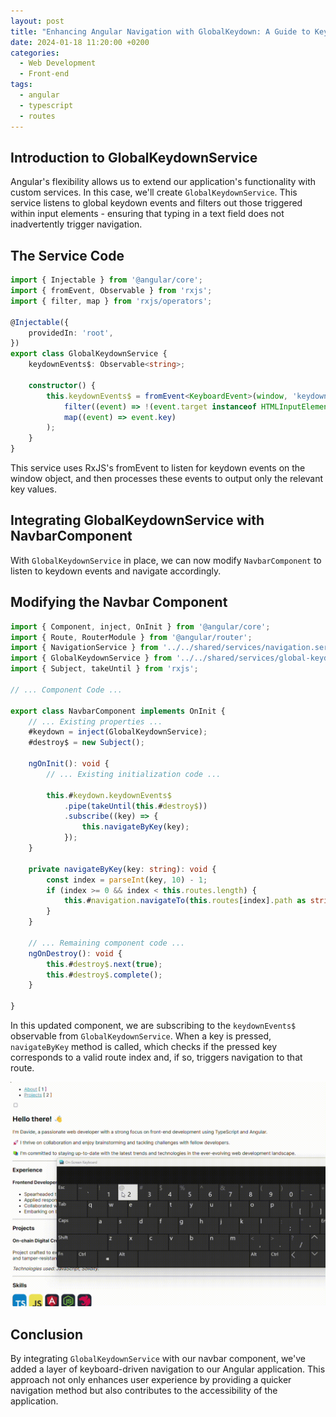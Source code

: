 ```yaml
---
layout: post
title: "Enhancing Angular Navigation with GlobalKeydown: A Guide to Keyboard-Driven Routes"
date: 2024-01-18 11:20:00 +0200
categories:
  - Web Development
  - Front-end
tags:
  - angular
  - typescript
  - routes
---
```


## Introduction to GlobalKeydownService

Angular's flexibility allows us to extend our application's functionality with custom services. In this case, we'll create `GlobalKeydownService`. This service listens to global keydown events and filters out those triggered within input elements - ensuring that typing in a text field does not inadvertently trigger navigation.

## The Service Code

```typescript
import { Injectable } from '@angular/core';
import { fromEvent, Observable } from 'rxjs';
import { filter, map } from 'rxjs/operators';

@Injectable({
    providedIn: 'root',
})
export class GlobalKeydownService {
    keydownEvents$: Observable<string>;

    constructor() {
        this.keydownEvents$ = fromEvent<KeyboardEvent>(window, 'keydown').pipe(
            filter((event) => !(event.target instanceof HTMLInputElement)),
            map((event) => event.key)
        );
    }
}
```

This service uses RxJS's fromEvent to listen for keydown events on the window object, and then processes these events to output only the relevant key values.

## Integrating GlobalKeydownService with NavbarComponent

With `GlobalKeydownService` in place, we can now modify `NavbarComponent` to listen to keydown events and navigate accordingly.

## Modifying the Navbar Component

```typescript
import { Component, inject, OnInit } from '@angular/core';
import { Route, RouterModule } from '@angular/router';
import { NavigationService } from '../../shared/services/navigation.service';
import { GlobalKeydownService } from '../../shared/services/global-keydown.service';
import { Subject, takeUntil } from 'rxjs';

// ... Component Code ...

export class NavbarComponent implements OnInit {
    // ... Existing properties ...
    #keydown = inject(GlobalKeydownService);
    #destroy$ = new Subject();

    ngOnInit(): void {
        // ... Existing initialization code ...

        this.#keydown.keydownEvents$
            .pipe(takeUntil(this.#destroy$))
            .subscribe((key) => {
                this.navigateByKey(key);
            });
    }

    private navigateByKey(key: string): void {
        const index = parseInt(key, 10) - 1;
        if (index >= 0 && index < this.routes.length) {
            this.#navigation.navigateTo(this.routes[index].path as string);
        }
    }

    // ... Remaining component code ...
    ngOnDestroy(): void {
        this.#destroy$.next(true);
        this.#destroy$.complete();
    }

}
```

In this updated component, we are subscribing to the `keydownEvents$` observable from `GlobalKeydownService`. When a key is pressed, `navigateByKey` method is called, which checks if the pressed key corresponds to a valid route index and, if so, triggers navigation to that route.

![Angular Navigation](/assets/posts/enhancing-angular-navigation/preview.gif)

## Conclusion

By integrating `GlobalKeydownService` with our navbar component, we've added a layer of keyboard-driven navigation to our Angular application. This approach not only enhances user experience by providing a quicker navigation method but also contributes to the accessibility of the application.